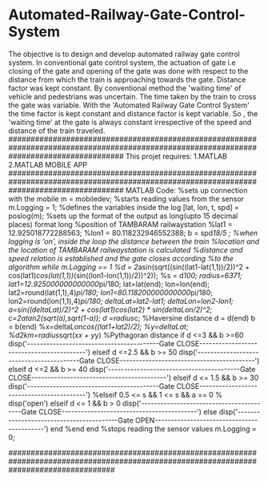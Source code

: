 # Automated-Railway-Gate-Control-System
The objective is to design and develop automated railway gate control system. 
In conventional gate control system, the actuation of gate i.e closing of the gate and opening of the gate was done with respect to the distance from which the train is approaching towards the gate.
Distance factor was kept constant. By conventional method the 'waiting time' of vehicle and pedestrians was uncertain. 
The time taken by the train to cross the gate was variable.
With the 'Automated Railway Gate Control System' the time factor is kept constant and distance factor is kept variable.
So , the 'waiting time' at the gate is always constant irrespective of the speed and distance of the train traveled.  
##########################################################################################################################################
This projet requires:
1.MATLAB 
2.MATLAB MOBILE APP
##########################################################################################################################################
MATLAB Code:
%sets up connection with the mobile
m = mobiledev;
%starts reading values from the sensor
m.Logging = 1;
%defines the variables inside the log
[lat, lon, t, spd] = poslog(m);
%sets up the format of the output as long(upto 15 decimal places)
format long
%position of TAMBARAM railwaystation
%lat1 = 12.925018772288563;
%lon1 = 80.118232946552388;
b = spd*18/5 ;
%when logging is 'on', inside the loop the distance between the train
%location and the location of TAMBARAM railwaystation is calculated
%distance and speed relation is established and the gate closes according
%to the algorithm
while m.Logging == 1
    %d = 2*asin(sqrt((sin((lat1-lat(1,1))/2))^2 + cos(lat1)*cos(lat(1,1))*(sin((lon1-lon(1,1))/2))^2));
    %s = d*100;
    radius=6371;
    lat1=12.925000000000000*pi/180;
    lat=lat(end);
    lon=lon(end);
    lat2=round(lat(1,1),4)*pi/180;
    lon1=80.118200000000000*pi/180;
    lon2=round(lon(1,1),4)*pi/180;
    deltaLat=lat2-lat1;
    deltaLon=lon2-lon1;
    a=sin((deltaLat)/2)^2 + cos(lat1)*cos(lat2) * sin(deltaLon/2)^2;
    c=2*atan2(sqrt(a),sqrt(1-a));
    d =radius*c; %Haversine distance
    d = d(end)
    b = b(end)
    %x=deltaLon*cos((lat1+lat2)/2);
    %y=deltaLat;
    %d2km=radius*sqrt(x*x + y*y) %Pythagoran distance
    if d <=3 && b >=60 
        disp('-----------------------------------------Gate CLOSE------------------------------------------')
    elseif d <=2.5 && b >= 50
        disp('-----------------------------------------Gate CLOSE------------------------------------------')
    elseif d <=2 && b >= 40 
        disp('-----------------------------------------Gate CLOSE------------------------------------------')
    elseif d <= 1.5 && b >= 30 
        disp('-----------------------------------------Gate CLOSE------------------------------------------')
    %elseif 0.5 <= s && 1 <= s  && a == 0
     %   disp('open')
    elseif d <= 1  && b > 0
        disp('-----------------------------------------Gate CLOSE------------------------------------------')
    else
        disp('-----------------------------------------Gate OPEN-------------------------------------------')
    end
    %end
end
%stops reading the sensor values
m.Logging = 0;

########################################################################################################################################

    

